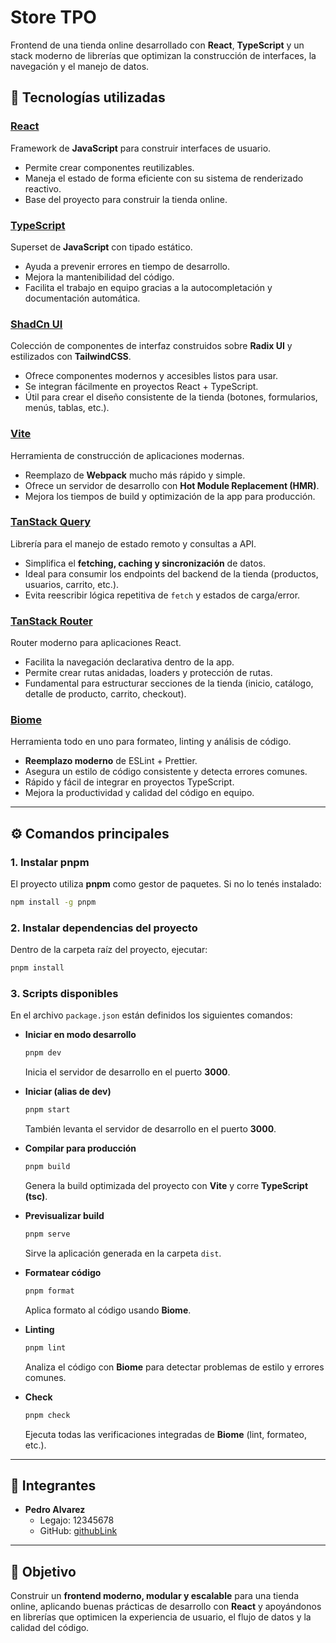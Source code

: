 # Store TPO

Frontend de una tienda online desarrollado con **React**, **TypeScript** y un stack moderno de librerías que optimizan la construcción de interfaces, la navegación y el manejo de datos.

## 🚀 Tecnologías utilizadas

### [React](https://es.react.dev)

Framework de **JavaScript** para construir interfaces de usuario.

- Permite crear componentes reutilizables.
- Maneja el estado de forma eficiente con su sistema de renderizado reactivo.
- Base del proyecto para construir la tienda online.

### [TypeScript](https://www.typescriptlang.org)

Superset de **JavaScript** con tipado estático.

- Ayuda a prevenir errores en tiempo de desarrollo.
- Mejora la mantenibilidad del código.
- Facilita el trabajo en equipo gracias a la autocompletación y documentación automática.

### [ShadCn UI](https://ui.shadcn.com)

Colección de componentes de interfaz construidos sobre **Radix UI** y estilizados con **TailwindCSS**.

- Ofrece componentes modernos y accesibles listos para usar.
- Se integran fácilmente en proyectos React + TypeScript.
- Útil para crear el diseño consistente de la tienda (botones, formularios, menús, tablas, etc.).

### [Vite](https://vite.dev)

Herramienta de construcción de aplicaciones modernas.

- Reemplazo de **Webpack** mucho más rápido y simple.
- Ofrece un servidor de desarrollo con **Hot Module Replacement (HMR)**.
- Mejora los tiempos de build y optimización de la app para producción.

### [TanStack Query](https://tanstack.com/query/latest)

Librería para el manejo de estado remoto y consultas a API.

- Simplifica el **fetching, caching y sincronización** de datos.
- Ideal para consumir los endpoints del backend de la tienda (productos, usuarios, carrito, etc.).
- Evita reescribir lógica repetitiva de `fetch` y estados de carga/error.

### [TanStack Router](https://tanstack.com/router/latest)

Router moderno para aplicaciones React.

- Facilita la navegación declarativa dentro de la app.
- Permite crear rutas anidadas, loaders y protección de rutas.
- Fundamental para estructurar secciones de la tienda (inicio, catálogo, detalle de producto, carrito, checkout).

### [Biome](https://biomejs.dev)

Herramienta todo en uno para formateo, linting y análisis de código.

- **Reemplazo moderno** de ESLint + Prettier.
- Asegura un estilo de código consistente y detecta errores comunes.
- Rápido y fácil de integrar en proyectos TypeScript.
- Mejora la productividad y calidad del código en equipo.

---

## ⚙️ Comandos principales

### 1. Instalar pnpm

El proyecto utiliza **pnpm** como gestor de paquetes. Si no lo tenés instalado:

```bash
npm install -g pnpm
```

### 2. Instalar dependencias del proyecto

Dentro de la carpeta raíz del proyecto, ejecutar:

```bash
pnpm install
```

### 3. Scripts disponibles

En el archivo `package.json` están definidos los siguientes comandos:

- **Iniciar en modo desarrollo**

  ```bash
  pnpm dev
  ```

  Inicia el servidor de desarrollo en el puerto **3000**.

- **Iniciar (alias de dev)**

  ```bash
  pnpm start
  ```

  También levanta el servidor de desarrollo en el puerto **3000**.

- **Compilar para producción**

  ```bash
  pnpm build
  ```

  Genera la build optimizada del proyecto con **Vite** y corre **TypeScript (tsc)**.

- **Previsualizar build**

  ```bash
  pnpm serve
  ```

  Sirve la aplicación generada en la carpeta `dist`.

- **Formatear código**

  ```bash
  pnpm format
  ```

  Aplica formato al código usando **Biome**.

- **Linting**

  ```bash
  pnpm lint
  ```

  Analiza el código con **Biome** para detectar problemas de estilo y errores comunes.

- **Check**
  ```bash
  pnpm check
  ```
  Ejecuta todas las verificaciones integradas de **Biome** (lint, formateo, etc.).

---

## 👥 Integrantes

- **Pedro Alvarez**
  - Legajo: 12345678
  - GitHub: [githubLink](githubLink)

---

## 📌 Objetivo

Construir un **frontend moderno, modular y escalable** para una tienda online, aplicando buenas prácticas de desarrollo con **React** y apoyándonos en librerías que optimicen la experiencia de usuario, el flujo de datos y la calidad del código.
